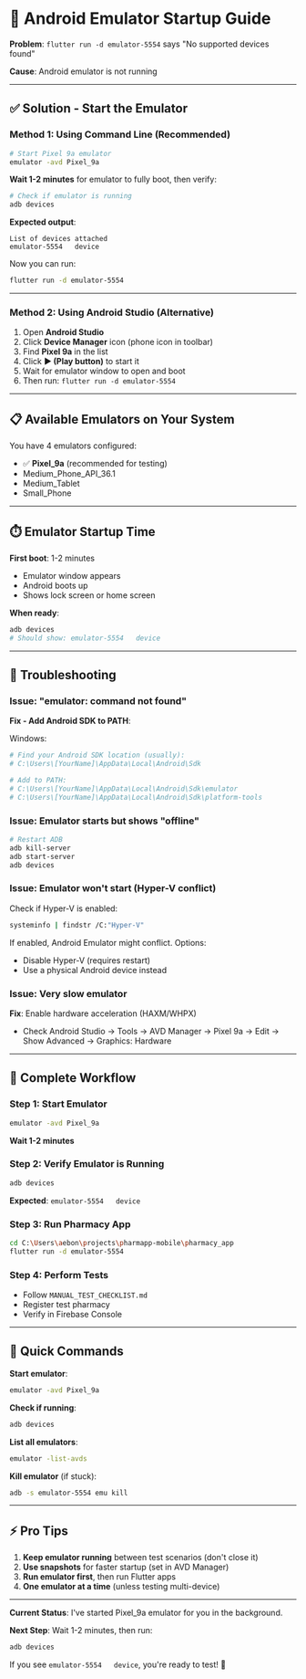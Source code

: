 # 🚀 Android Emulator Startup Guide

**Problem**: `flutter run -d emulator-5554` says "No supported devices found"

**Cause**: Android emulator is not running

---

## ✅ **Solution - Start the Emulator**

### Method 1: Using Command Line (Recommended)

```bash
# Start Pixel 9a emulator
emulator -avd Pixel_9a
```

**Wait 1-2 minutes** for emulator to fully boot, then verify:

```bash
# Check if emulator is running
adb devices
```

**Expected output**:
```
List of devices attached
emulator-5554   device
```

Now you can run:
```bash
flutter run -d emulator-5554
```

---

### Method 2: Using Android Studio (Alternative)

1. Open **Android Studio**
2. Click **Device Manager** icon (phone icon in toolbar)
3. Find **Pixel 9a** in the list
4. Click **▶️ (Play button)** to start it
5. Wait for emulator window to open and boot
6. Then run: `flutter run -d emulator-5554`

---

## 📋 **Available Emulators on Your System**

You have 4 emulators configured:
- ✅ **Pixel_9a** (recommended for testing)
- Medium_Phone_API_36.1
- Medium_Tablet
- Small_Phone

---

## ⏱️ **Emulator Startup Time**

**First boot**: 1-2 minutes
- Emulator window appears
- Android boots up
- Shows lock screen or home screen

**When ready**:
```bash
adb devices
# Should show: emulator-5554   device
```

---

## 🔧 **Troubleshooting**

### Issue: "emulator: command not found"

**Fix - Add Android SDK to PATH**:

Windows:
```bash
# Find your Android SDK location (usually):
# C:\Users\[YourName]\AppData\Local\Android\Sdk

# Add to PATH:
# C:\Users\[YourName]\AppData\Local\Android\Sdk\emulator
# C:\Users\[YourName]\AppData\Local\Android\Sdk\platform-tools
```

### Issue: Emulator starts but shows "offline"

```bash
# Restart ADB
adb kill-server
adb start-server
adb devices
```

### Issue: Emulator won't start (Hyper-V conflict)

Check if Hyper-V is enabled:
```bash
systeminfo | findstr /C:"Hyper-V"
```

If enabled, Android Emulator might conflict. Options:
- Disable Hyper-V (requires restart)
- Use a physical Android device instead

### Issue: Very slow emulator

**Fix**: Enable hardware acceleration (HAXM/WHPX)
- Check Android Studio → Tools → AVD Manager → Pixel 9a → Edit → Show Advanced → Graphics: Hardware

---

## 🎯 **Complete Workflow**

### Step 1: Start Emulator
```bash
emulator -avd Pixel_9a
```
**Wait 1-2 minutes**

### Step 2: Verify Emulator is Running
```bash
adb devices
```
**Expected**: `emulator-5554   device`

### Step 3: Run Pharmacy App
```bash
cd C:\Users\aebon\projects\pharmapp-mobile\pharmacy_app
flutter run -d emulator-5554
```

### Step 4: Perform Tests
- Follow `MANUAL_TEST_CHECKLIST.md`
- Register test pharmacy
- Verify in Firebase Console

---

## 📌 **Quick Commands**

**Start emulator**:
```bash
emulator -avd Pixel_9a
```

**Check if running**:
```bash
adb devices
```

**List all emulators**:
```bash
emulator -list-avds
```

**Kill emulator** (if stuck):
```bash
adb -s emulator-5554 emu kill
```

---

## ⚡ **Pro Tips**

1. **Keep emulator running** between test scenarios (don't close it)
2. **Use snapshots** for faster startup (set in AVD Manager)
3. **Run emulator first**, then run Flutter apps
4. **One emulator at a time** (unless testing multi-device)

---

**Current Status**: I've started Pixel_9a emulator for you in the background.

**Next Step**: Wait 1-2 minutes, then run:
```bash
adb devices
```

If you see `emulator-5554   device`, you're ready to test! 🎉
